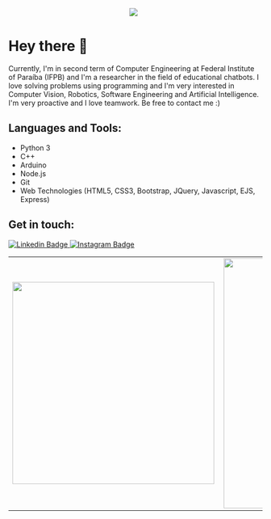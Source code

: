 <p align='center'>
<img src="https://i.imgur.com/JE3nNcJ.gif">&nbsp;&nbsp;
</p>

# Hey there 👋

Currently, I'm in second term of Computer Engineering at Federal Institute of Paraíba (IFPB) and I'm a researcher in the field of educational chatbots. I love solving problems using programming and I'm very interested in Computer Vision, Robotics, Software Engineering and Artificial Intelligence. I'm very proactive and I love teamwork. Be free to contact me :)

## Languages and Tools:
  - Python 3
  - C++
  - Arduino
  - Node.js
  - Git
  - Web Technologies (HTML5, CSS3, Bootstrap, JQuery, Javascript, EJS, Express)
  
## Get in touch:

<a target="_blank" href="https://www.linkedin.com/in/lucasbivar">
<img src="https://img.shields.io/badge/-lucasbivar-black?style=for-the-badge&logo=Linkedin&logoColor=white&link=https://www.linkedin.com/in/lucasbivar" alt="Linkedin Badge">
</a>
<a target="_blank" href="https://www.instagram.com/lucassbivar_/">
<img src="https://img.shields.io/badge/-lucassbivar_-black?style=for-the-badge&logo=Instagram&logoColor=white&link=https://instagram.com/sidbelbase/" alt="Instagram Badge">
</a>

<center>
<table>
    <tr>
        <td><img width="400px" align="left" src="https://github-readme-stats.vercel.app/api/top-langs/?username=lucasbivar&hide=html&layout=compact&title_color=fff&icon_color=fff&text_color=9f9f9f&bg_color=151515" /></td>
        <td><img width="495px" align="left" src="https://github-readme-stats.vercel.app/api/?username=lucasbivar&show_icons=true&title_color=fff&icon_color=fff&text_color=9f9f9f&bg_color=151515"/></td>
    </tr>   
</table>
</center>  
